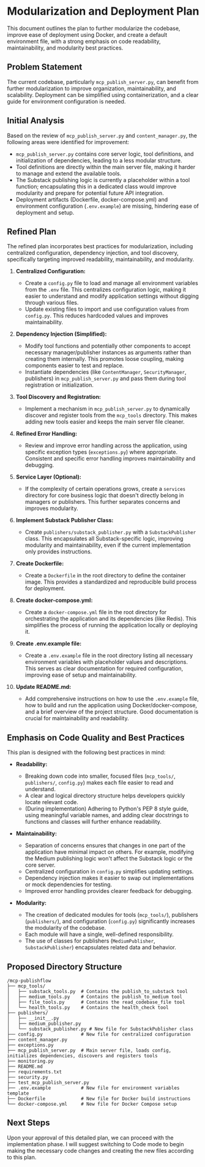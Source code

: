 # Modularization and Deployment Plan

This document outlines the plan to further modularize the codebase, improve ease of deployment using Docker, and create a default environment file, with a strong emphasis on code readability, maintainability, and modularity best practices.

## Problem Statement

The current codebase, particularly `mcp_publish_server.py`, can benefit from further modularization to improve organization, maintainability, and scalability. Deployment can be simplified using containerization, and a clear guide for environment configuration is needed.

## Initial Analysis

Based on the review of `mcp_publish_server.py` and `content_manager.py`, the following areas were identified for improvement:

*   `mcp_publish_server.py` contains core server logic, tool definitions, and initialization of dependencies, leading to a less modular structure.
*   Tool definitions are directly within the main server file, making it harder to manage and extend the available tools.
*   The Substack publishing logic is currently a placeholder within a tool function; encapsulating this in a dedicated class would improve modularity and prepare for potential future API integration.
*   Deployment artifacts (Dockerfile, docker-compose.yml) and environment configuration (`.env.example`) are missing, hindering ease of deployment and setup.

## Refined Plan

The refined plan incorporates best practices for modularization, including centralized configuration, dependency injection, and tool discovery, specifically targeting improved readability, maintainability, and modularity.

1.  **Centralized Configuration:**
    *   Create a `config.py` file to load and manage all environment variables from the `.env` file. This centralizes configuration logic, making it easier to understand and modify application settings without digging through various files.
    *   Update existing files to import and use configuration values from `config.py`. This reduces hardcoded values and improves maintainability.

2.  **Dependency Injection (Simplified):**
    *   Modify tool functions and potentially other components to accept necessary manager/publisher instances as arguments rather than creating them internally. This promotes loose coupling, making components easier to test and replace.
    *   Instantiate dependencies (like `ContentManager`, `SecurityManager`, publishers) in `mcp_publish_server.py` and pass them during tool registration or initialization.

3.  **Tool Discovery and Registration:**
    *   Implement a mechanism in `mcp_publish_server.py` to dynamically discover and register tools from the `mcp_tools` directory. This makes adding new tools easier and keeps the main server file cleaner.

4.  **Refined Error Handling:**
    *   Review and improve error handling across the application, using specific exception types (`exceptions.py`) where appropriate. Consistent and specific error handling improves maintainability and debugging.

5.  **Service Layer (Optional):**
    *   If the complexity of certain operations grows, create a `services` directory for core business logic that doesn't directly belong in managers or publishers. This further separates concerns and improves modularity.

6.  **Implement Substack Publisher Class:**
    *   Create `publishers/substack_publisher.py` with a `SubstackPublisher` class. This encapsulates all Substack-specific logic, improving modularity and maintainability, even if the current implementation only provides instructions.

7.  **Create Dockerfile:**
    *   Create a `Dockerfile` in the root directory to define the container image. This provides a standardized and reproducible build process for deployment.

8.  **Create docker-compose.yml:**
    *   Create a `docker-compose.yml` file in the root directory for orchestrating the application and its dependencies (like Redis). This simplifies the process of running the application locally or deploying it.

9.  **Create .env.example file:**
    *   Create a `.env.example` file in the root directory listing all necessary environment variables with placeholder values and descriptions. This serves as clear documentation for required configuration, improving ease of setup and maintainability.

10. **Update README.md:**
    *   Add comprehensive instructions on how to use the `.env.example` file, how to build and run the application using Docker/docker-compose, and a brief overview of the project structure. Good documentation is crucial for maintainability and readability.

## Emphasis on Code Quality and Best Practices

This plan is designed with the following best practices in mind:

*   **Readability:**
    *   Breaking down code into smaller, focused files (`mcp_tools/`, `publishers/`, `config.py`) makes each file easier to read and understand.
    *   A clear and logical directory structure helps developers quickly locate relevant code.
    *   (During implementation) Adhering to Python's PEP 8 style guide, using meaningful variable names, and adding clear docstrings to functions and classes will further enhance readability.

*   **Maintainability:**
    *   Separation of concerns ensures that changes in one part of the application have minimal impact on others. For example, modifying the Medium publishing logic won't affect the Substack logic or the core server.
    *   Centralized configuration in `config.py` simplifies updating settings.
    *   Dependency injection makes it easier to swap out implementations or mock dependencies for testing.
    *   Improved error handling provides clearer feedback for debugging.

*   **Modularity:**
    *   The creation of dedicated modules for tools (`mcp_tools/`), publishers (`publishers/`), and configuration (`config.py`) significantly increases the modularity of the codebase.
    *   Each module will have a single, well-defined responsibility.
    *   The use of classes for publishers (`MediumPublisher`, `SubstackPublisher`) encapsulates related data and behavior.

## Proposed Directory Structure

```
/mcp-publishflow
├── mcp_tools/
│   ├── substack_tools.py  # Contains the publish_to_substack tool
│   ├── medium_tools.py    # Contains the publish_to_medium tool
│   ├── file_tools.py      # Contains the read_codebase_file tool
│   └── health_tools.py    # Contains the health_check tool
├── publishers/
│   ├── __init__.py
│   ├── medium_publisher.py
│   └── substack_publisher.py # New file for SubstackPublisher class
├── config.py              # New file for centralized configuration
├── content_manager.py
├── exceptions.py
├── mcp_publish_server.py  # Main server file, loads config, initializes dependencies, discovers and registers tools
├── monitoring.py
├── README.md
├── requirements.txt
├── security.py
├── test_mcp_publish_server.py
├── .env.example           # New file for environment variables template
├── Dockerfile             # New file for Docker build instructions
└── docker-compose.yml     # New file for Docker Compose setup
```

## Next Steps

Upon your approval of this detailed plan, we can proceed with the implementation phase. I will suggest switching to Code mode to begin making the necessary code changes and creating the new files according to this plan.